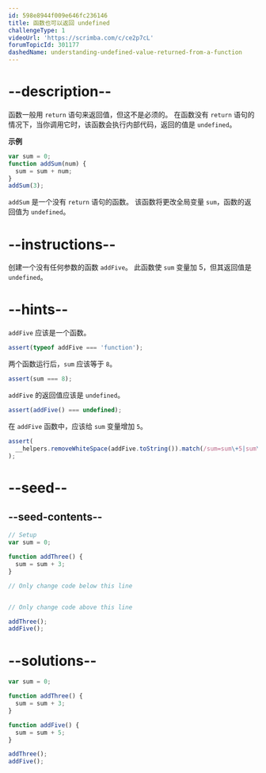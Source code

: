 ```yaml
---
id: 598e8944f009e646fc236146
title: 函数也可以返回 undefined
challengeType: 1
videoUrl: 'https://scrimba.com/c/ce2p7cL'
forumTopicId: 301177
dashedName: understanding-undefined-value-returned-from-a-function
---
```


# --description--

函数一般用 `return` 语句来返回值，但这不是必须的。 在函数没有 `return` 语句的情况下，当你调用它时，该函数会执行内部代码，返回的值是 `undefined`。

**示例**

```js
var sum = 0;
function addSum(num) {
  sum = sum + num;
}
addSum(3);
```

`addSum` 是一个没有 `return` 语句的函数。 该函数将更改全局变量 `sum`，函数的返回值为 `undefined`。

# --instructions--

创建一个没有任何参数的函数 `addFive`。 此函数使 `sum` 变量加 5，但其返回值是 `undefined`。

# --hints--

`addFive` 应该是一个函数。

```js
assert(typeof addFive === 'function');
```

两个函数运行后，`sum` 应该等于 `8`。

```js
assert(sum === 8);
```

`addFive` 的返回值应该是 `undefined`。

```js
assert(addFive() === undefined);
```

在 `addFive` 函数中，应该给 `sum` 变量增加 `5`。

```js
assert(
  __helpers.removeWhiteSpace(addFive.toString()).match(/sum=sum\+5|sum\+=5/)
);
```

# --seed--

## --seed-contents--

```js
// Setup
var sum = 0;

function addThree() {
  sum = sum + 3;
}

// Only change code below this line


// Only change code above this line

addThree();
addFive();
```

# --solutions--

```js
var sum = 0;

function addThree() {
  sum = sum + 3;
}

function addFive() {
  sum = sum + 5;
}

addThree();
addFive();
```
